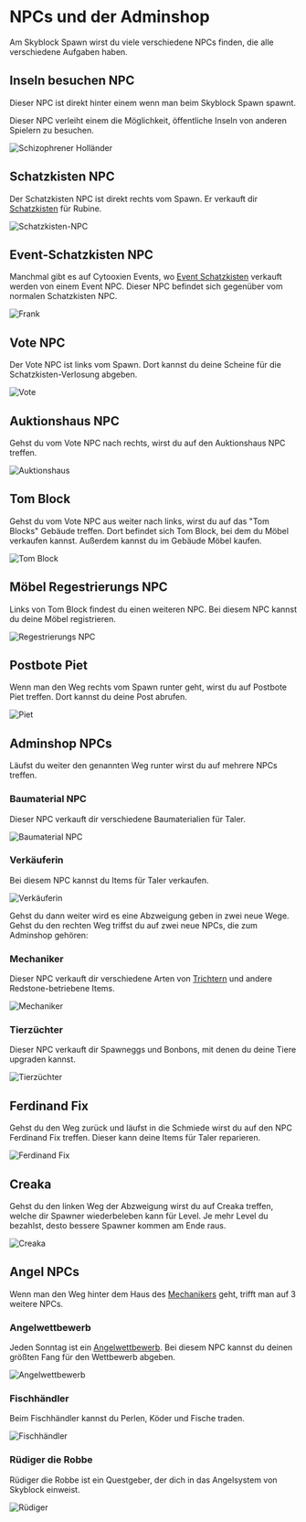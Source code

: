 # NPCs und der Adminshop
Am Skyblock Spawn wirst du viele verschiedene NPCs finden, die alle verschiedene Aufgaben haben.
## Inseln besuchen NPC
Dieser NPC ist direkt hinter einem wenn man beim Skyblock Spawn spawnt. 

Dieser NPC verleiht einem die Möglichkeit, öffentliche Inseln von anderen Spielern zu besuchen.

![Schizophrener Holländer](@site/static/img/de/game-mechanics/npcs/visitisland-npc.webp)

## Schatzkisten NPC
Der Schatzkisten NPC ist direkt rechts vom Spawn. Er verkauft dir [Schatzkisten](./treasure-chests.md) für Rubine.

![Schatzkisten-NPC](@site/static/img/de/game-mechanics/npcs/treasurechests-npc.webp)

## Event-Schatzkisten NPC
Manchmal gibt es auf Cytooxien Events, wo [Event Schatzkisten](./treasure-chests.md#eventschatzkisten) verkauft werden von einem Event NPC. Dieser NPC befindet sich gegenüber vom normalen Schatzkisten NPC.

![Frank](@site/static/img/de/game-mechanics/npcs/event-npc.webp)

## Vote NPC
Der Vote NPC ist links vom Spawn. Dort kannst du deine Scheine für die Schatzkisten-Verlosung abgeben.

![Vote](@site/static/img/de/game-mechanics/npcs/vote-npc.webp)

## Auktionshaus NPC
Gehst du vom Vote NPC nach rechts, wirst du auf den Auktionshaus NPC treffen.

![Auktionshaus](@site/static/img/de/game-mechanics/npcs/auktionshaus-npc.webp)

## Tom Block
Gehst du vom Vote NPC aus weiter nach links, wirst du auf das "Tom Blocks" Gebäude treffen. Dort befindet sich Tom Block, bei dem du Möbel verkaufen kannst. Außerdem kannst du im Gebäude Möbel kaufen.

![Tom Block](@site/static/img/de/game-mechanics/npcs/tomblock.webp)

## Möbel Regestrierungs NPC
Links von Tom Block findest du einen weiteren NPC. Bei diesem NPC kannst du deine Möbel registrieren.

![Regestrierungs NPC](@site/static/img/de/game-mechanics/npcs/registrieren-npc.webp)

## Postbote Piet
Wenn man den Weg rechts vom Spawn runter geht, wirst du auf Postbote Piet treffen. Dort kannst du deine Post abrufen.

![Piet](@site/static/img/de/game-mechanics/npcs/piet.webp)

## Adminshop NPCs
Läufst du weiter den genannten Weg runter wirst du auf mehrere NPCs treffen.

### Baumaterial NPC
Dieser NPC verkauft dir verschiedene Baumaterialien für Taler.

![Baumaterial NPC](@site/static/img/de/game-mechanics/npcs/builder.webp)

### Verkäuferin
Bei diesem NPC kannst du Items für Taler verkaufen.

![Verkäuferin](@site/static/img/de/game-mechanics/npcs/sell-npc.webp)

Gehst du dann weiter wird es eine Abzweigung geben in zwei neue Wege. Gehst du den rechten Weg triffst du auf zwei neue NPCs, die zum Adminshop gehören:

### Mechaniker
Dieser NPC verkauft dir verschiedene Arten von [Trichtern](../custom-blocks/hoppers.md) und andere Redstone-betriebene Items.

![Mechaniker](@site/static/img/de/game-mechanics/npcs/mechaniker.webp)

### Tierzüchter
Dieser NPC verkauft dir Spawneggs und Bonbons, mit denen du deine Tiere upgraden kannst.

![Tierzüchter](@site/static/img/de/game-mechanics/npcs/breeder.webp)

## Ferdinand Fix
Gehst du den Weg zurück und läufst in die Schmiede wirst du auf den NPC Ferdinand Fix treffen. Dieser kann deine Items für Taler reparieren.

![Ferdinand Fix](@site/static/img/de/game-mechanics/npcs/ferdinand-fix.webp)

## Creaka
Gehst du den linken Weg der Abzweigung wirst du auf Creaka treffen, welche dir Spawner wiederbeleben kann für Level. Je mehr Level du bezahlst, desto bessere Spawner kommen am Ende raus.

![Creaka](@site/static/img/de/game-mechanics/npcs/creaka.webp)

## Angel NPCs
Wenn man den Weg hinter dem Haus des [Mechanikers](#mechaniker) geht, trifft man auf 3 weitere NPCs.

### Angelwettbewerb
Jeden Sonntag ist ein [Angelwettbewerb](./fish.md). Bei diesem NPC kannst du deinen größten Fang für den Wettbewerb abgeben.

![Angelwettbewerb](@site/static/img/de/game-mechanics/npcs/fishcontest.webp)

### Fischhändler
Beim Fischhändler kannst du Perlen, Köder und Fische traden.

![Fischhändler](@site/static/img/de/game-mechanics/npcs/fishtrader.webp)

### Rüdiger die Robbe
Rüdiger die Robbe ist ein Questgeber, der dich in das Angelsystem von Skyblock einweist.

![Rüdiger](@site/static/img/de/game-mechanics/npcs/rudiger.webp)